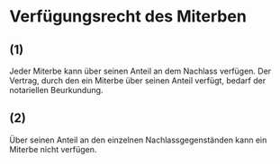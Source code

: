 # Verfügungsrecht des Miterben



## (1)

 Jeder Miterbe kann über seinen Anteil an dem Nachlass verfügen. Der Vertrag, durch den ein Miterbe über seinen Anteil verfügt, bedarf der notariellen Beurkundung.

## (2)

 Über seinen Anteil an den einzelnen Nachlassgegenständen kann ein Miterbe nicht verfügen. 

